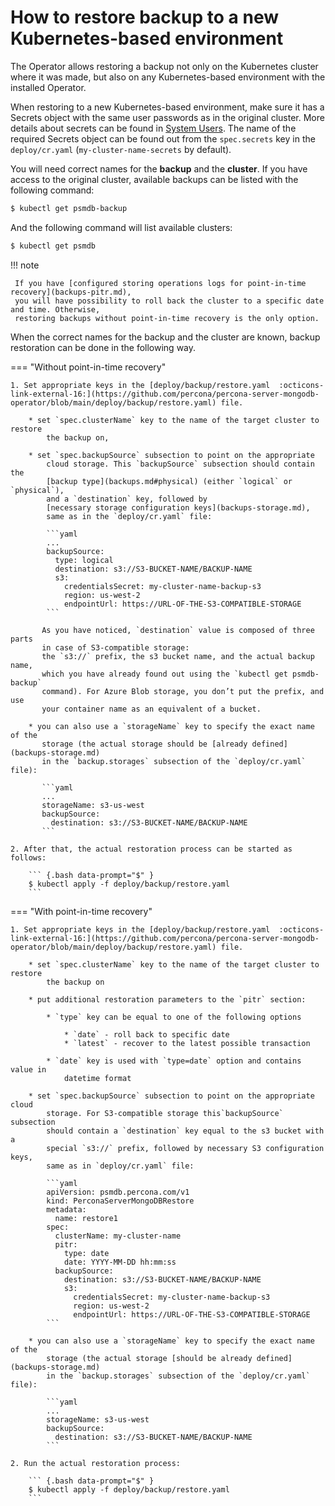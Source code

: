 # How to restore backup to a new Kubernetes-based environment

The Operator allows restoring a backup not only on the Kubernetes cluster where
it was made, but also on any Kubernetes-based environment with the installed
Operator.

When restoring to a new Kubernetes-based environment, make sure it has a Secrets
object with the same user passwords as in the original cluster. More details
about secrets can be found in [System Users](users.md#users-system-users).
The name of the required Secrets object can be found out from the `spec.secrets`
key in the `deploy/cr.yaml` (`my-cluster-name-secrets` by default).

You will need correct names for the **backup** and the **cluster**. If you have
access to the original cluster, available backups can be listed with the
following command:

``` {.bash data-prompt="$" }
$ kubectl get psmdb-backup
```

And the following command will list available clusters:

``` {.bash data-prompt="$" }
$ kubectl get psmdb
```
!!! note

     If you have [configured storing operations logs for point-in-time recovery](backups-pitr.md),
     you will have possibility to roll back the cluster to a specific date and time. Otherwise,
     restoring backups without point-in-time recovery is the only option.

When the correct names for the backup and the cluster are known, backup
restoration can be done in the following way.

=== "Without point-in-time recovery"

    1. Set appropriate keys in the [deploy/backup/restore.yaml  :octicons-link-external-16:](https://github.com/percona/percona-server-mongodb-operator/blob/main/deploy/backup/restore.yaml) file.

        * set `spec.clusterName` key to the name of the target cluster to restore
            the backup on,

        * set `spec.backupSource` subsection to point on the appropriate
            cloud storage. This `backupSource` subsection should contain the
            [backup type](backups.md#physical) (either `logical` or `physical`),
            and a `destination` key, followed by
            [necessary storage configuration keys](backups-storage.md),
            same as in the `deploy/cr.yaml` file:

            ```yaml
            ...
            backupSource:
              type: logical
              destination: s3://S3-BUCKET-NAME/BACKUP-NAME
              s3:
                credentialsSecret: my-cluster-name-backup-s3
                region: us-west-2
                endpointUrl: https://URL-OF-THE-S3-COMPATIBLE-STORAGE
            ```

           As you have noticed, `destination` value is composed of three parts
           in case of S3-compatible storage:
           the `s3://` prefix, the s3 bucket name, and the actual backup name,
           which you have already found out using the `kubectl get psmdb-backup`
           command). For Azure Blob storage, you don’t put the prefix, and use
           your container name as an equivalent of a bucket.

        * you can also use a `storageName` key to specify the exact name of the
           storage (the actual storage should be [already defined](backups-storage.md)
           in the `backup.storages` subsection of the `deploy/cr.yaml` file):

           ```yaml
           ...
           storageName: s3-us-west
           backupSource:
             destination: s3://S3-BUCKET-NAME/BACKUP-NAME
           ```

    2. After that, the actual restoration process can be started as follows:

        ``` {.bash data-prompt="$" }
        $ kubectl apply -f deploy/backup/restore.yaml
        ```

=== "With point-in-time recovery"

    1. Set appropriate keys in the [deploy/backup/restore.yaml  :octicons-link-external-16:](https://github.com/percona/percona-server-mongodb-operator/blob/main/deploy/backup/restore.yaml) file.

        * set `spec.clusterName` key to the name of the target cluster to restore
            the backup on

        * put additional restoration parameters to the `pitr` section:

            * `type` key can be equal to one of the following options

                * `date` - roll back to specific date
                * `latest` - recover to the latest possible transaction

            * `date` key is used with `type=date` option and contains value in
                datetime format

        * set `spec.backupSource` subsection to point on the appropriate cloud
            storage. For S3-compatible storage this`backupSource` subsection
            should contain a `destination` key equal to the s3 bucket with a
            special `s3://` prefix, followed by necessary S3 configuration keys,
            same as in `deploy/cr.yaml` file:

            ```yaml
            apiVersion: psmdb.percona.com/v1
            kind: PerconaServerMongoDBRestore
            metadata:
              name: restore1
            spec:
              clusterName: my-cluster-name
              pitr:
                type: date
                date: YYYY-MM-DD hh:mm:ss
              backupSource:
                destination: s3://S3-BUCKET-NAME/BACKUP-NAME
                s3:
                  credentialsSecret: my-cluster-name-backup-s3
                  region: us-west-2
                  endpointUrl: https://URL-OF-THE-S3-COMPATIBLE-STORAGE
            ```

        * you can also use a `storageName` key to specify the exact name of the
            storage (the actual storage [should be already defined](backups-storage.md)
            in the `backup.storages` subsection of the `deploy/cr.yaml` file):

            ```yaml
            ...
            storageName: s3-us-west
            backupSource:
              destination: s3://S3-BUCKET-NAME/BACKUP-NAME
            ```

    2. Run the actual restoration process:

        ``` {.bash data-prompt="$" }
        $ kubectl apply -f deploy/backup/restore.yaml
        ```

